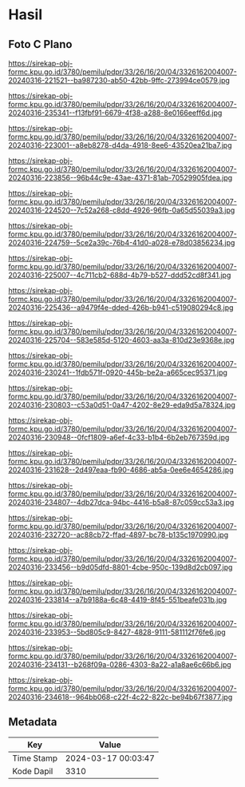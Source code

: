 # Hasil

## Foto C Plano

https://sirekap-obj-formc.kpu.go.id/3780/pemilu/pdpr/33/26/16/20/04/3326162004007-20240316-221521--ba987230-ab50-42bb-9ffc-273994ce0579.jpg

https://sirekap-obj-formc.kpu.go.id/3780/pemilu/pdpr/33/26/16/20/04/3326162004007-20240316-235341--f13fbf91-6679-4f38-a288-8e0166eeff6d.jpg

https://sirekap-obj-formc.kpu.go.id/3780/pemilu/pdpr/33/26/16/20/04/3326162004007-20240316-223001--a8eb8278-d4da-4918-8ee6-43520ea21ba7.jpg

https://sirekap-obj-formc.kpu.go.id/3780/pemilu/pdpr/33/26/16/20/04/3326162004007-20240316-223856--96b44c9e-43ae-4371-81ab-70529905fdea.jpg

https://sirekap-obj-formc.kpu.go.id/3780/pemilu/pdpr/33/26/16/20/04/3326162004007-20240316-224520--7c52a268-c8dd-4926-96fb-0a65d55039a3.jpg

https://sirekap-obj-formc.kpu.go.id/3780/pemilu/pdpr/33/26/16/20/04/3326162004007-20240316-224759--5ce2a39c-76b4-41d0-a028-e78d03856234.jpg

https://sirekap-obj-formc.kpu.go.id/3780/pemilu/pdpr/33/26/16/20/04/3326162004007-20240316-225007--4c711cb2-688d-4b79-b527-ddd52cd8f341.jpg

https://sirekap-obj-formc.kpu.go.id/3780/pemilu/pdpr/33/26/16/20/04/3326162004007-20240316-225436--a9479f4e-dded-426b-b941-c519080294c8.jpg

https://sirekap-obj-formc.kpu.go.id/3780/pemilu/pdpr/33/26/16/20/04/3326162004007-20240316-225704--583e585d-5120-4603-aa3a-810d23e9368e.jpg

https://sirekap-obj-formc.kpu.go.id/3780/pemilu/pdpr/33/26/16/20/04/3326162004007-20240316-230241--1fdb571f-0920-445b-be2a-a665cec95371.jpg

https://sirekap-obj-formc.kpu.go.id/3780/pemilu/pdpr/33/26/16/20/04/3326162004007-20240316-230803--c53a0d51-0a47-4202-8e29-eda9d5a78324.jpg

https://sirekap-obj-formc.kpu.go.id/3780/pemilu/pdpr/33/26/16/20/04/3326162004007-20240316-230948--0fcf1809-a6ef-4c33-b1b4-6b2eb767359d.jpg

https://sirekap-obj-formc.kpu.go.id/3780/pemilu/pdpr/33/26/16/20/04/3326162004007-20240316-231628--2d497eaa-fb90-4686-ab5a-0ee6e4654286.jpg

https://sirekap-obj-formc.kpu.go.id/3780/pemilu/pdpr/33/26/16/20/04/3326162004007-20240316-234807--4db27dca-94bc-4416-b5a8-87c059cc53a3.jpg

https://sirekap-obj-formc.kpu.go.id/3780/pemilu/pdpr/33/26/16/20/04/3326162004007-20240316-232720--ac88cb72-ffad-4897-bc78-b135c1970990.jpg

https://sirekap-obj-formc.kpu.go.id/3780/pemilu/pdpr/33/26/16/20/04/3326162004007-20240316-233456--b9d05dfd-8801-4cbe-950c-139d8d2cb097.jpg

https://sirekap-obj-formc.kpu.go.id/3780/pemilu/pdpr/33/26/16/20/04/3326162004007-20240316-233814--a7b9188a-6c48-4419-8f45-551beafe031b.jpg

https://sirekap-obj-formc.kpu.go.id/3780/pemilu/pdpr/33/26/16/20/04/3326162004007-20240316-233953--5bd805c9-8427-4828-9111-581112f76fe6.jpg

https://sirekap-obj-formc.kpu.go.id/3780/pemilu/pdpr/33/26/16/20/04/3326162004007-20240316-234131--b268f09a-0286-4303-8a22-a1a8ae6c66b6.jpg

https://sirekap-obj-formc.kpu.go.id/3780/pemilu/pdpr/33/26/16/20/04/3326162004007-20240316-234618--964bb068-c22f-4c22-822c-be94b67f3877.jpg


## Metadata

| Key        | Value               |
| ---------- | ------------------- |
| Time Stamp | 2024-03-17 00:03:47 |
| Kode Dapil | 3310                |



